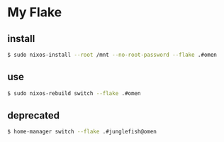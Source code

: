 # My Flake

## install
```sh
$ sudo nixos-install --root /mnt --no-root-password --flake .#omen
```

## use
```sh
$ sudo nixos-rebuild switch --flake .#omen
```

## deprecated
```sh
$ home-manager switch --flake .#junglefish@omen
```